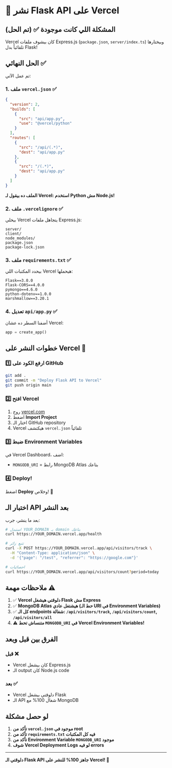# 🚀 نشر Flask API على Vercel

## المشكلة اللي كانت موجودة ✅ (تم الحل)

Vercel كان بيشوف ملفات Express.js (`package.json`, `server/index.ts`) وبيختارها تلقائياً بدل Flask!

## الحل النهائي ✅

تم عمل الآتي:

### 1. ملف `vercel.json` ✅
```json
{
  "version": 2,
  "builds": [
    {
      "src": "api/app.py",
      "use": "@vercel/python"
    }
  ],
  "routes": [
    {
      "src": "/api/(.*)",
      "dest": "api/app.py"
    },
    {
      "src": "/(.*)",
      "dest": "api/app.py"
    }
  ]
}
```

**الملف ده بيقول لـ Vercel: استخدم Python مش Node.js!**

### 2. ملف `.vercelignore` ✅
بيخلي Vercel يتجاهل ملفات Express.js:
```
server/
client/
node_modules/
package.json
package-lock.json
```

### 3. ملف `requirements.txt` ✅
بيحدد المكتبات اللي Vercel هيحملها:
```
Flask==3.0.0
Flask-CORS==4.0.0
pymongo==4.6.0
python-dotenv==1.0.0
marshmallow==3.20.1
```

### 4. تعديل `api/app.py` ✅
أضفنا السطر ده عشان Vercel:
```python
app = create_app()
```

## خطوات النشر على Vercel 🚀

### 1️⃣ ارفع الكود على GitHub

```bash
git add .
git commit -m "Deploy Flask API to Vercel"
git push origin main
```

### 2️⃣ افتح Vercel

1. روح [vercel.com](https://vercel.com)
2. اضغط **Import Project**
3. اختار الـ GitHub repository
4. Vercel هيكتشف `vercel.json` تلقائياً

### 3️⃣ ضبط Environment Variables

في Vercel Dashboard، اضف:
- `MONGODB_URI` = رابط MongoDB Atlas بتاعك

### 4️⃣ Deploy!

اضغط **Deploy** وخلاص! 🎉

## اختبار الـ API بعد النشر

بعد ما ينشر، جرب:

```bash
# استبدل YOUR_DOMAIN بـ domain بتاعك
curl https://YOUR_DOMAIN.vercel.app/health

# تتبع زائر
curl -X POST https://YOUR_DOMAIN.vercel.app/api/visitors/track \
  -H "Content-Type: application/json" \
  -d '{"page": "/test", "referrer": "https://google.com"}'

# احصائيات
curl https://YOUR_DOMAIN.vercel.app/api/visitors/count?period=today
```

## ملاحظات مهمة ⚠️

1. ✅ **Vercel دلوقتي هيشغل Flask مش Express**
2. ✅ **MongoDB Atlas هيشتغل عادي (حط الـ URI في Environment Variables)**
3. ✅ **كل الـ endpoints شغالة: `/api/visitors/track`, `/api/visitors/count`, `/api/visitors/all`**
4. ⚠️ **متنساش تحط `MONGODB_URI` في Vercel Environment Variables!**

## الفرق بين قبل وبعد

### قبل ❌
- Vercel كان بيشغل Express.js
- الـ output كان Node.js code

### بعد ✅
- Vercel دلوقتي بيشغل Flask
- الـ API شغال 100% مع MongoDB

## لو حصل مشكلة

1. **تأكد من `vercel.json` موجود في root**
2. **تأكد من `requirements.txt` فيه كل المكتبات**
3. **تأكد من Environment Variable `MONGODB_URI` موجود**
4. **شوف Vercel Deployment Logs لو فيه errors**

---

**دلوقتي الـ Flask API جاهز 100% للنشر على Vercel! 🚀**
